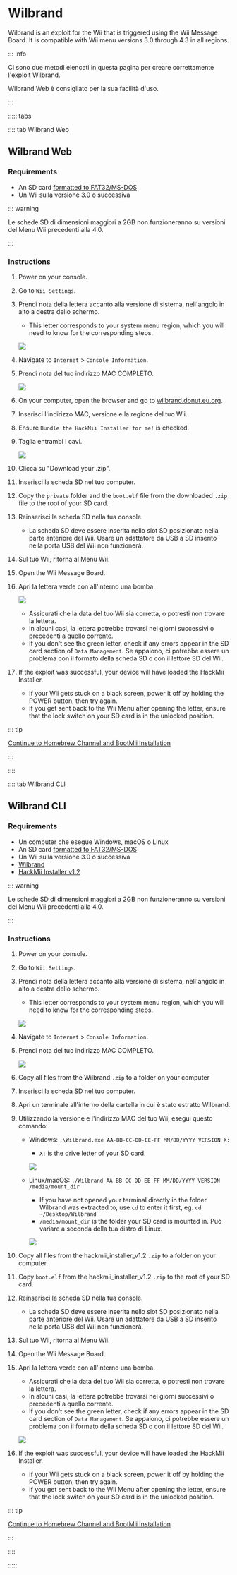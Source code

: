 # Wilbrand

Wilbrand is an exploit for the Wii that is triggered using the Wii Message Board. It is compatible with Wii menu versions 3.0 through 4.3 in all regions.

::: info

Ci sono due metodi elencati in questa pagina per creare correttamente l'exploit Wilbrand.

Wilbrand Web è consigliato per la sua facilità d'uso.

:::

::::: tabs

:::: tab Wilbrand Web

## Wilbrand Web

### Requirements

- An SD card [formatted to FAT32/MS-DOS](https://wiki.hacks.guide/wiki/Formatting_an_SD_card)
- Un Wii sulla versione 3.0 o successiva

::: warning

Le schede SD di dimensioni maggiori a 2GB non funzioneranno su versioni del Menu Wii precedenti alla 4.0.

:::

### Instructions

1. Power on your console.

2. Go to `Wii Settings`.

3. Prendi nota della lettera accanto alla versione di sistema, nell'angolo in alto a destra dello schermo.

   - This letter corresponds to your system menu region, which you will need to know for the corresponding steps.

   ![](/images/wii/SystemMenuVersion.png)

4. Navigate to `Internet` > `Console Information`.

5. Prendi nota del tuo indirizzo MAC COMPLETO.

   ![](/images/wii/MacAddress.png)

6. On your computer, open the browser and go to [wilbrand.donut.eu.org](https://wilbrand.donut.eu.org/).

7. Inserisci l'indirizzo MAC, versione e la regione del tuo Wii.

8. Ensure `Bundle the HackMii Installer for me!` is checked.

9. Taglia entrambi i cavi.

   ![](/images/exploits/wilbrand/web.png)

10. Clicca su "Download your .zip".

11. Inserisci la scheda SD nel tuo computer.

12. Copy the `private` folder and the `boot.elf` file from the downloaded `.zip` file to the root of your SD card.

13. Reinserisci la scheda SD nella tua console.
    - La scheda SD deve essere inserita nello slot SD posizionato nella parte anteriore del Wii. Usare un adattatore da USB a SD inserito nella porta USB del Wii non funzionerà.

14. Sul tuo Wii, ritorna al Menu Wii.

15. Open the Wii Message Board.

16. Apri la lettera verde con all'interno una bomba.

    ![](/images/exploits/wilbrand/msgboard.png)

    - Assicurati che la data del tuo Wii sia corretta, o potresti non trovare la lettera.
    - In alcuni casi, la lettera potrebbe trovarsi nei giorni successivi o precedenti a quello corrente.
    - If you don't see the green letter, check if any errors appear in the SD card section of `Data Management`. Se appaiono, ci potrebbe essere un problema con il formato della scheda SD o con il lettore SD del Wii.

17. If the exploit was successful, your device will have loaded the HackMii Installer.
    - If your Wii gets stuck on a black screen, power it off by holding the POWER button, then try again.
    - If you get sent back to the Wii Menu after opening the letter, ensure that the lock switch on your SD card is in the unlocked position.

::: tip

[Continue to Homebrew Channel and BootMii Installation](hbc)

:::

::::

:::: tab Wilbrand CLI

## Wilbrand CLI

### Requirements

- Un computer che esegue Windows, macOS o Linux
- An SD card [formatted to FAT32/MS-DOS](https://wiki.hacks.guide/wiki/Formatting_an_SD_card)
- Un Wii sulla versione 3.0 o successiva
- [Wilbrand](https://static.wiidatabase.de/Wilbrand.zip)
- [HackMii Installer v1.2](https://bootmii.org/download/)

::: warning

Le schede SD di dimensioni maggiori a 2GB non funzioneranno su versioni del Menu Wii precedenti alla 4.0.

:::

### Instructions

1. Power on your console.

2. Go to `Wii Settings`.

3. Prendi nota della lettera accanto alla versione di sistema, nell'angolo in alto a destra dello schermo.

   - This letter corresponds to your system menu region, which you will need to know for the corresponding steps.

   ![](/images/wii/SystemMenuVersion.png)

4. Navigate to `Internet` > `Console Information`.

5. Prendi nota del tuo indirizzo MAC COMPLETO.

   ![](/images/wii/MacAddress.png)

6. Copy all files from the Wilbrand `.zip` to a folder on your computer

7. Inserisci la scheda SD nel tuo computer.

8. Apri un terminale all'interno della cartella in cui è stato estratto Wilbrand.

9. Utilizzando la versione e l'indirizzo MAC del tuo Wii, esegui questo comando:

   - Windows: `.\Wilbrand.exe AA-BB-CC-DD-EE-FF MM/DD/YYYY VERSION X:`

     - `X:` is the drive letter of your SD card.

     ![](/images/exploits/wilbrand/windows.png)

   - Linux/macOS: `./Wilbrand AA-BB-CC-DD-EE-FF MM/DD/YYYY VERSION /media/mount_dir`

     - If you have not opened your terminal directly in the folder Wilbrand was extracted to, use `cd` to enter it first, eg. `cd ~/Desktop/Wilbrand`
     - `/media/mount_dir` is the folder your SD card is mounted in. Può variare a seconda della tua distro di Linux.

     ![](/images/exploits/wilbrand/linux.png)

10. Copy all files from the hackmii_installer_v1.2 `.zip` to a folder on your computer.

11. Copy `boot.elf` from the hackmii_installer_v1.2 `.zip` to the root of your SD card.

12. Reinserisci la scheda SD nella tua console.
    - La scheda SD deve essere inserita nello slot SD posizionato nella parte anteriore del Wii. Usare un adattatore da USB a SD inserito nella porta USB del Wii non funzionerà.

13. Sul tuo Wii, ritorna al Menu Wii.

14. Open the Wii Message Board.

15. Apri la lettera verde con all'interno una bomba.

    - Assicurati che la data del tuo Wii sia corretta, o potresti non trovare la lettera.
    - In alcuni casi, la lettera potrebbe trovarsi nei giorni successivi o precedenti a quello corrente.
    - If you don't see the green letter, check if any errors appear in the SD card section of `Data Management`. Se appaiono, ci potrebbe essere un problema con il formato della scheda SD o con il lettore SD del Wii.

    ![](/images/exploits/wilbrand/msgboard.png)

16. If the exploit was successful, your device will have loaded the HackMii Installer.
    - If your Wii gets stuck on a black screen, power it off by holding the POWER button, then try again.
    - If you get sent back to the Wii Menu after opening the letter, ensure that the lock switch on your SD card is in the unlocked position.

::: tip

[Continue to Homebrew Channel and BootMii Installation](hbc)

:::

::::

:::::
